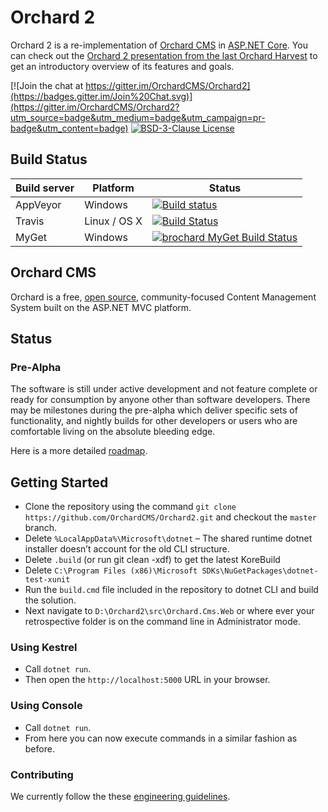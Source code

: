 # Orchard 2

Orchard 2 is a re-implementation of [Orchard CMS](https://github.com/OrchardCMS/Orchard) in [ASP.NET Core](http://www.asp.net/vnext). You can check out the [Orchard 2 presentation from the last Orchard Harvest](https://www.youtube.com/watch?v=TK6a_HfD0O8) to get an introductory overview of its features and goals.

[![Join the chat at https://gitter.im/OrchardCMS/Orchard2](https://badges.gitter.im/Join%20Chat.svg)](https://gitter.im/OrchardCMS/Orchard2?utm_source=badge&utm_medium=badge&utm_campaign=pr-badge&utm_content=badge)
[![BSD-3-Clause License](https://img.shields.io/badge/license-BSD--3--Clause-blue.svg)](LICENSE.txt)

## Build Status

| Build server| Platform       | Status                                                                                                                                                                  |
|-------------|----------------|-------------------------------------------------------------------------------------------------------------------------------------------------------------------------|
| AppVeyor    | Windows        | [![Build status](https://ci.appveyor.com/api/projects/status/ilx2dx9wvmm2cjdp/branch/master?svg=true)](https://ci.appveyor.com/project/alexbocharov/orchard2/branch/master) |
| Travis      | Linux / OS X   | [![Build Status](https://travis-ci.org/OrchardCMS/Orchard2.svg?branch=master)](https://travis-ci.org/OrchardCMS/Orchard2)                                                 |
| MyGet       | Windows        | [![brochard MyGet Build Status](https://www.myget.org/BuildSource/Badge/brochard?identifier=098718e3-f53d-4bcd-b29e-cb9da86823c0)](https://www.myget.org/)              |

## Orchard CMS

Orchard is a free, [open source](https://github.com/OrchardCMS/Orchard), community-focused Content Management System built on the ASP.NET MVC platform.

## Status

### Pre-Alpha

The software is still under active development and not feature complete or ready for consumption by anyone other than software developers. There may be milestones during the pre-alpha which deliver specific sets of functionality, and nightly builds for other developers or users who are comfortable living on the absolute bleeding edge.

Here is a more detailed [roadmap](https://github.com/OrchardCMS/Orchard2/wiki/Roadmap).

## Getting Started

- Clone the repository using the command `git clone https://github.com/OrchardCMS/Orchard2.git` and checkout the `master` branch. 
- Delete `%LocalAppData%\Microsoft\dotnet` – The shared runtime dotnet installer doesn’t account for the old CLI structure.
- Delete `.build` (or run git clean -xdf) to get the latest KoreBuild
- Delete `C:\Program Files (x86)\Microsoft SDKs\NuGetPackages\dotnet-test-xunit`
- Run the `build.cmd` file included in the repository to dotnet CLI and build the solution.
- Next navigate to `D:\Orchard2\src\Orchard.Cms.Web` or where ever your retrospective folder is on the command line in Administrator mode.

### Using Kestrel

- Call `dotnet run`.
- Then open the `http://localhost:5000` URL in your browser.

### Using Console

- Call `dotnet run`.
- From here you can now execute commands in a similar fashion as before.

### Contributing

We currently follow the these [engineering guidelines](https://github.com/OrchardCMS/Orchard2/wiki/Engineering-Guidelines).
